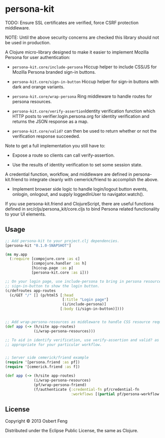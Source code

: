 # persona-kit

TODO: Ensure SSL certificates are verified, force CSRF protection middleware.

NOTE: Until the above security concerns are checked this library should not be used in production.

A Clojure micro-library designed to make it easier to implement
Mozilla Persona for user authentication:

* <code>persona-kit.core/include-persona</code> Hiccup helper to
  include CSS/JS for Mozilla Persona branded sign-in buttons.

* <code>persona-kit.core/sign-in-button</code> Hiccup helper for
  sign-in buttons with dark and orange variants.

* <code>persona-kit.core/wrap-persona</code> Ring middleware to
  handle routes for persona resources.

* <code>persona-kit.core/verify-assertion</code>Identity verification
  function which HTTP posts to verifier.login.persona.org for identity
  verification and returns the JSON response as a map.

* <code>persona-kit.core/valid?</code> can then be used to return
  whether or not the verification response succeeded.

Note to get a full implementation you still have to:

* Expose a route so clients can call verify-assertion.

* Use the results of identity verification to set some session state.

A credential function, workflow, and middleware are defined in
persona-kit.friend to integrate cleanly with cemerick/friend to
accomplish the above.

* Implement browser side logic to handle login/logout button events,
  onlogin, onlogout, and supply loggedInUser to navigator.watch().

If you use persona-kit.friend and ClojureScript, there are useful
functions defined in src/cljs/persona_kit/core.cljs to bind Persona
related functionality to your UI elements.

## Usage

```Clojure
;; Add persona-kit to your project.clj dependencies.
[persona-kit "0.1.0-SNAPSHOT"]

(ns my.app
  (:require [compojure.core :as c]
            [compojure.handler :as h]
            [hiccup.page :as p]
            [persona-kit.core :as i]))

;; On your login page, use include-persona to bring in persona resources, 
;; sign-in-button to show the login button.
(c/defroutes app-routes
  (c/GET "/" [] (p/html5 [:head
                          [:title "Login page"]
                          (i/include-persona)]
                         [:body (i/sign-in-button)])))


;; Add wrap-persona-resources as middleware to handle CSS resource request.
(def app (-> (h/site app-routes)
             (i/wrap-persona-resources)))

;; To aid in identify verification, use verify-assertion and valid? as
;; appropriate for your particular workflow.


;; Server side cemerick/friend example
(require '[persona.friend :as pf])
(require '[cemerick.friend :as f])

(def app (-> (h/site app-routes)
             (i/wrap-persona-resources)
             (pf/wrap-persona-friend)
             (f/authenticate {:credential-fn pf/credential-fn
                              :workflows [(partial pf/persona-workflow "http://YOUR_AUDIENCE")]})))
 ```

## License

Copyright © 2013 Osbert Feng

Distributed under the Eclipse Public License, the same as Clojure.
